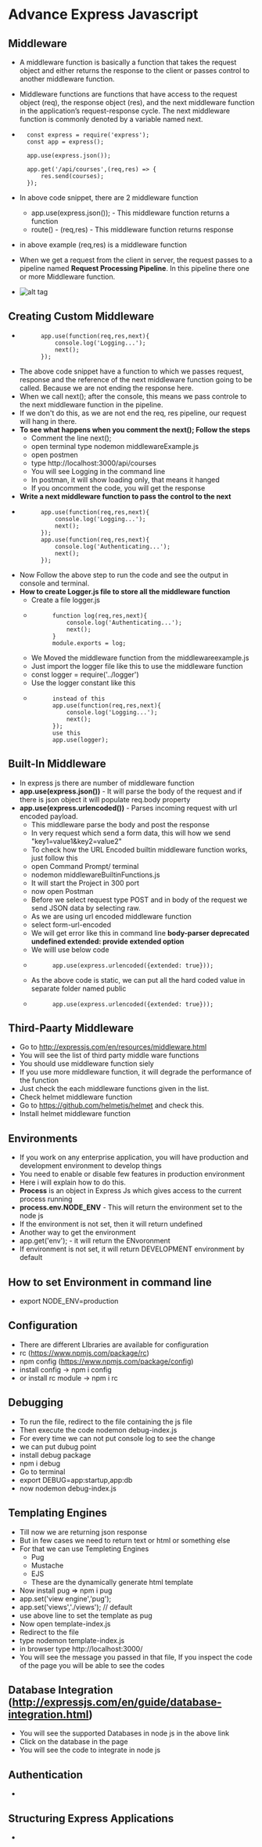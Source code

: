 # Advance Express Javascript
## Middleware
- A middleware function is basically a function that takes the request object and either returns the response to the client or passes control to another middleware function.

- Middleware functions are functions that have access to the request object (req), the response object (res), and the next middleware function in the application’s request-response cycle. The next middleware function is commonly denoted by a variable named next.
- ```
    const express = require('express');
    const app = express();

    app.use(express.json());

    app.get('/api/courses',(req,res) => {
        res.send(courses);
    });
  ```
 - In above code snippet, there are 2 middleware function
    - app.use(express.json()); - This middleware function returns a function
    - route() - (req,res) - This middleware function returns response
 - in above example (req,res) is a middleware function
 - When we get a request from the client in server, the request passes to a pipeline named **Request Processing Pipeline**. In this pipeline there one or more Middleware function.
 - ![alt tag](https://github.com/spdobest/NodeJsWorld/blob/master/ReadMe/images/middlewareFunction.png)     
## Creating Custom Middleware
- ```
        app.use(function(req,res,next){
            console.log('Logging...');
            next();
        });
    ```
- The above code snippet have a function to which we passes request, response and the reference of the next middleware function going to be called. Because we are not ending the response here.
- When we call next(); after the console, this means we pass controle to the next middleware function in the pipeline.
- If we don't do this, as we are not end the req, res pipeline, our request will hang in there.
- **To see what happens when you comment the next(); Follow the steps**
    - Comment the line next();
    - open terminal type nodemon middlewareExample.js
    - open postmen
    - type http://localhost:3000/api/courses
    - You will see Logging in the command line
    - In postman, it will show loading only, that means it hanged
    - If you oncomment the code, you will get the response
- **Write a next middleware function to pass the control to the next**
- ```
        app.use(function(req,res,next){
            console.log('Logging...');
            next();
        });
        app.use(function(req,res,next){
            console.log('Authenticating...');
            next();
        });
    ```
- Now Follow the above step to run the code and see the output in console and terminal.
- **How to create Logger.js file to store all the middleware function**
    - Create a file logger.js
    - ```
            function log(req,res,next){
                console.log('Authenticating...');
                next();
            }
            module.exports = log;
        ```
    - We Moved the middleware function from the middlewareexample.js
    - Just import the logger file like this to use the middleware function
    - const logger = require('../logger')
    - Use the logger constant like this
    - ```
            instead of this
            app.use(function(req,res,next){
                console.log('Logging...');
                next();
            });
            use this
            app.use(logger);
      ```  
## Built-In Middleware
- In express js there are number of middleware function
- **app.use(express.json())** - It will parse the body of the request and if there is json object it will populate req.body property
- **app.use(express.urlencoded())** - Parses incoming request with url encoded payload.
    - This middleware parse the body and post the response
    - In very request which send a form data, this will how we send "key1=value1&key2=value2"
    - To check how the URL Encoded builtin middleware function works, just follow this
    - open Command Prompt/ terminal
    -  nodemon middlewareBuiltinFunctions.js
    - It will start the Project in 300 port
    - now open Postman
    - Before we select request type POST and in body of the request we send JSON data by selecting raw.
    - As we are using url encoded middleware function
    - select form-url-encoded
    - We will get error like this in command line **body-parser deprecated undefined extended: provide extended option**  
    - We willl use below code
    - ```
            app.use(express.urlencoded({extended: true})); 
        ```
    - As the above code is static, we can put all the hard coded value in separate folder named public
    - ```
            app.use(express.urlencoded({extended: true})); 
        ```    
## Third-Paarty Middleware
- Go to http://expressjs.com/en/resources/middleware.html
- You will see the list of third party middle ware functions
- You should use middleware function siely
- If you use more middleware function, it will degrade the performance of the function
- Just check the each middleware functions given in the list.
- Check helmet middleware function
- Go to https://github.com/helmetjs/helmet and check this.
- Install helmet middleware function
## Environments
- If you work on any enterprise application, you will have production and development environment to develop things
- You need to enable or disable few features in production environment
- Here i will explain how to do this.
- **Process** is an object in Express Js which gives access to the current process running
- **process.env.NODE_ENV** - This will return the environment set to the node js
- If the environment is not set, then it will return undefined
- Another way to get the environment
- app.get('env'); - it will return the ENvoronment
- If environment is not set, it will return DEVELOPMENT environment by default

## How to set Environment in command line
- export NODE_ENV=production 
## Configuration
- There are different LIbraries are available for configuration
- rc (https://www.npmjs.com/package/rc)
- npm config (https://www.npmjs.com/package/config)
- install config -> npm i config
- or install rc module -> npm i rc
## Debugging
- To run the file, redirect to the file containing the js file
- Then execute the code nodemon debug-index.js
- For every time we can not put console log to see the change
- we can put dubug point
- install debug package
- npm i debug
- Go to terminal
- export DEBUG=app:startup,app:db
- now nodemon debug-index.js
## Templating Engines
- Till now we are returning json response
- But in few cases we need to return text or html or something else
- For that we can use Templeting Engines
    - Pug
    - Mustache
    - EJS
    - These are the dynamically generate html template
- Now install pug => npm i pug
- app.set('view engine','pug');
- app.set('views','./views');  // default
- use above line to set the template as pug
- Now open template-index.js
- Redirect to the file
- type nodemon template-index.js
- in browser type http://localhost:3000/
- You will see the message you passed in that file, If you inspect the code of the page you will be able to see the codes

## Database Integration (http://expressjs.com/en/guide/database-integration.html)
-  You will see the supported Databases in node js in the above link
- Click on the database in the page 
- You will see the code to integrate in node js
## Authentication
- 
## Structuring Express Applications
- 
##  
## 
## 
## 
## 
## 
## 
